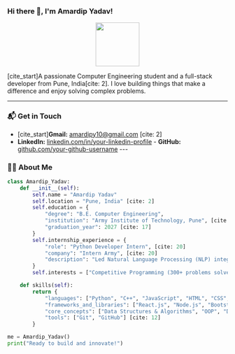 ### Hi there 👋, I'm Amardip Yadav!
<p align="center">
  <img src="https://media.giphy.com/media/v1.Y2lkPTc5MGI3NjExM3dvaGNjZGR3Zmh3ZGIzanNrazJmNTU2dGJzcnZmd2Q3ZmdwZ3IzMyZlcD12MV9pbnRlcm5hbF9naWZfYnlfaWQmY3Q9Zw/L1R1tvI9svkIWwpYqx/giphy.gif" width="100px" />
</p>

[cite_start]A passionate Computer Engineering student and a full-stack developer from Pune, India[cite: 2]. I love building things that make a difference and enjoy solving complex problems.

---

### 📬 Get in Touch
- [cite_start]**Gmail:** [amardipy10@gmail.com](mailto:amardipy10@gmail.com) [cite: 2]
- **LinkedIn:** [linkedin.com/in/your-linkedin-profile](https://www.linkedin.com)  - **GitHub:** [github.com/your-github-username](https://www.github.com) ---

### 👨‍💻 About Me

```python
class Amardip_Yadav:
    def __init__(self):
        self.name = "Amardip Yadav"
        self.location = "Pune, India" [cite: 2]
        self.education = {
            "degree": "B.E. Computer Engineering",
            "institution": "Army Institute of Technology, Pune", [cite: 4]
            "graduation_year": 2027 [cite: 17]
        }
        self.internship_experience = {
            "role": "Python Developer Intern", [cite: 20]
            "company": "Intern Army", [cite: 20]
            "description": "Led Natural Language Processing (NLP) integration for a chatbot project." [cite: 22]
        }
        self.interests = ["Competitive Programming (300+ problems solved)", "Full-Stack Development", "Logical Reasoning"] [cite: 15]

    def skills(self):
        return {
            "languages": ["Python", "C++", "JavaScript", "HTML", "CSS", "MySQL"], [cite: 11]
            "frameworks_and_libraries": ["React.js", "Node.js", "Bootstrap", "Streamlit", "Pandas", "NumPy", "NLTK"], [cite: 12, 29]
            "core_concepts": ["Data Structures & Algorithms", "OOP", "DBMS", "NLP"], [cite: 11, 22]
            "tools": ["Git", "GitHub"] [cite: 12]
        }

me = Amardip_Yadav()
print("Ready to build and innovate!")
